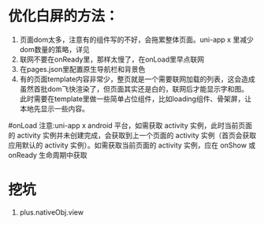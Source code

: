# 优化白屏的方法：
1. 页面dom太多，注意有的组件写的不好，会拖累整体页面。uni-app x 里减少dom数量的策略，详见
2. 联网不要在onReady里，那样太慢了，在onLoad里早点联网
3. 在pages.json里配置原生导航栏和背景色
4. 有的页面template内容非常少，整页就是一个需要联网加载的列表，这会造成虽然首批dom飞快渲染了，但页面其实还是白的，联网后才能显示字和图。 此时需要在template里做一些简单占位组件，比如loading组件、骨架屏，让本地先显示一些内容。

#onLoad
注意:uni-app x android 平台，如需获取 activity 实例，此时当前页面的 activity 实例并未创建完成，会获取到上一个页面的 activity 实例（首页会获取应用默认的 activity 实例）。如需获取当前页面的 activity 实例，应在 onShow 或 onReady 生命周期中获取

# 挖坑
1. plus.nativeObj.view